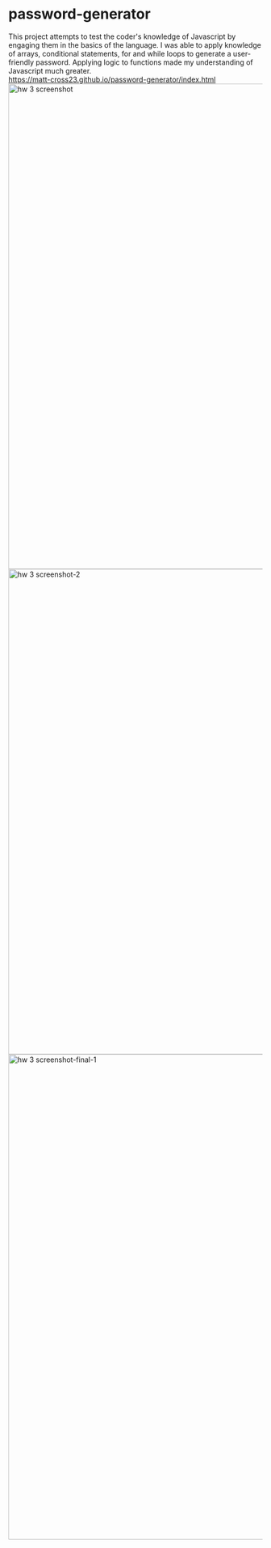 # password-generator
This project attempts to test the coder's knowledge of Javascript by engaging them in the basics of the language. I was able to apply knowledge of arrays, conditional statements, for and while loops to generate a user-friendly password. Applying logic to functions made my understanding of Javascript much greater.  
https://matt-cross23.github.io/password-generator/index.html
<img width="960" alt="hw 3 screenshot" src="https://user-images.githubusercontent.com/88978036/134444597-1c31efd3-798c-4dd4-936c-305caf3f61ea.png">
<img width="960" alt="hw 3 screenshot-2" src="https://user-images.githubusercontent.com/88978036/134444697-337722c9-e691-470f-b715-35cddc9b0071.png">
<img width="960" alt="hw 3 screenshot-final-1" src="https://user-images.githubusercontent.com/88978036/134449313-5be40db9-8442-43de-9916-f5bda306eb74.png">
